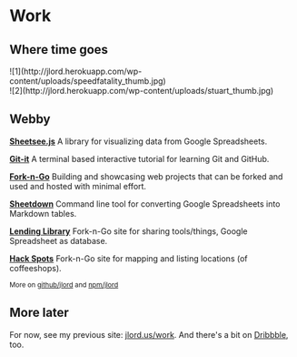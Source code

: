 # Work
## Where time goes

<div id="work-photos">
  <div class="half">
    ![1](http://jlord.herokuapp.com/wp-content/uploads/speedfatality_thumb.jpg)
  </div>
  <div class="r half">
    ![2](http://jlord.herokuapp.com/wp-content/uploads/stuart_thumb.jpg)
  </div>
</div>

## Webby

[**Sheetsee.js**](https://jlord.github.io/sheetsee.js) A library for visualizing data from Google Spreadsheets.

[**Git-it**](https://jlord.github.io/git-it) A terminal based interactive tutorial for learning Git and GitHub.

[**Fork-n-Go**](https://jlord.github.io/forkngo) Building and showcasing web projects that can be forked and used and hosted with minimal effort.

[**Sheetdown**](https://github.com/jlord/sheetdown) Command line tool for converting Google Spreadsheets into Markdown tables.

[**Lending Library**](https://jlord.github.io/lending-library) Fork-n-Go site for sharing tools/things, Google Spreadsheet as database.

[**Hack Spots**](https://jlord.github.io/hack-spots) Fork-n-Go site for mapping and listing locations (of coffeeshops).

<small class="meta">More on <a href="http://github.com/jlord" target="_blank">github/jlord</a> and <a href="http://www.npmjs.org/jlord">npm/jlord</a></small>

## More later

For now, see my previous site: [jlord.us/work](http://jlord.us/hello). And there's a bit on <a href="http://dribbble.com/jlord">Dribbble</a>, too.
